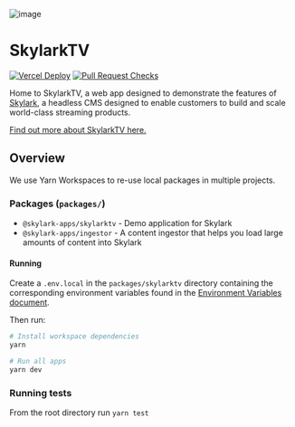 ![image](https://user-images.githubusercontent.com/17385115/196493113-4205645c-9e08-4492-888f-630dd4591723.png)

# SkylarkTV

[![Vercel Deploy](https://github.com/skylark-platform/reference-apps/actions/workflows/deploy-vercel.yml/badge.svg)](https://github.com/skylark-platform/reference-apps/actions/workflows/deploy-vercel.yml)
[![Pull Request Checks](https://github.com/skylark-platform/reference-apps/actions/workflows/pr-checks.yml/badge.svg)](https://github.com/skylark-platform/reference-apps/actions/workflows/pr-checks.yml)

Home to SkylarkTV, a web app designed to demonstrate the features of [Skylark][skylark], a headless CMS designed to enable customers to build and scale world-class streaming products.

[Find out more about SkylarkTV here.](https://help.skylarkplatform.com/en/collections/8884205-skylarktv)

## Overview

We use Yarn Workspaces to re-use local packages in multiple projects.

### Packages (`packages/`)

- `@skylark-apps/skylarktv` - Demo application for Skylark
- `@skylark-apps/ingestor` - A content ingestor that helps you load large amounts of content into Skylark

#### Running

Create a `.env.local` in the `packages/skylarktv` directory containing the corresponding environment variables found in the [Environment Variables document][environment-variables].

Then run:

```bash
# Install workspace dependencies
yarn

# Run all apps
yarn dev
```

### Running tests

From the root directory run `yarn test`

[skylark]: https://www.skylarkplatform.com/
[environment-variables]: ./docs/environment-variables.md
[storybook]: https://main--63219df2e93c0d4a4ed861cf.chromatic.com/
